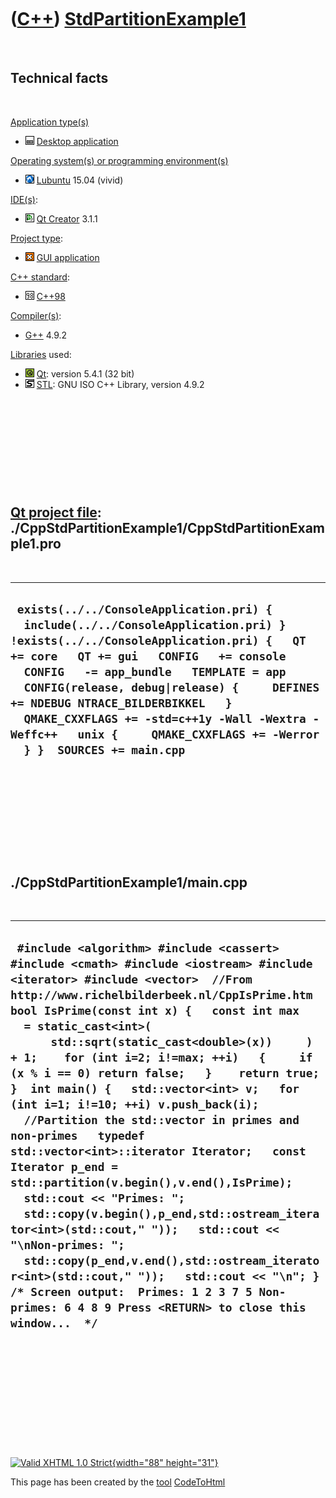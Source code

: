 



 

 

 

 

 

([C++](Cpp.htm)) [StdPartitionExample1](CppStdPartitionExample1.htm)
====================================================================

 

Technical facts
---------------

 

[Application type(s)](CppApplication.htm)

-   ![Desktop](PicDesktop.png) [Desktop
    application](CppDesktopApplication.htm)

[Operating system(s) or programming environment(s)](CppOs.htm)

-   ![Lubuntu](PicLubuntu.png) [Lubuntu](CppLubuntu.htm) 15.04 (vivid)

[IDE(s)](CppIde.htm):

-   ![Qt Creator](PicQtCreator.png) [Qt Creator](CppQtCreator.htm) 3.1.1

[Project type](CppQtProjectType.htm):

-   ![GUI](PicGui.png) [GUI application](CppGuiApplication.htm)

[C++ standard](CppStandard.htm):

-   ![C++98](PicCpp98.png) [C++98](Cpp98.htm)

[Compiler(s)](CppCompiler.htm):

-   [G++](CppGpp.htm) 4.9.2

[Libraries](CppLibrary.htm) used:

-   ![Qt](PicQt.png) [Qt](CppQt.htm): version 5.4.1 (32 bit)
-   ![STL](PicStl.png) [STL](CppStl.htm): GNU ISO C++ Library, version
    4.9.2

 

 

 

 

 

[Qt project file](CppQtProjectFile.htm): ./CppStdPartitionExample1/CppStdPartitionExample1.pro
----------------------------------------------------------------------------------------------

 

  -------------------------------------------------------------------------------------------------------------------------------------------------------------------------------------------------------------------------------------------------------------------------------------------------------------------------------------------------------------------------------------------------------------------------------
  ` exists(../../ConsoleApplication.pri) {   include(../../ConsoleApplication.pri) } !exists(../../ConsoleApplication.pri) {   QT += core   QT += gui   CONFIG   += console   CONFIG   -= app_bundle   TEMPLATE = app   CONFIG(release, debug|release) {     DEFINES += NDEBUG NTRACE_BILDERBIKKEL   }   QMAKE_CXXFLAGS += -std=c++1y -Wall -Wextra -Weffc++   unix {     QMAKE_CXXFLAGS += -Werror   } }  SOURCES += main.cpp`
  -------------------------------------------------------------------------------------------------------------------------------------------------------------------------------------------------------------------------------------------------------------------------------------------------------------------------------------------------------------------------------------------------------------------------------

 

 

 

 

 

./CppStdPartitionExample1/main.cpp
----------------------------------

 

  ----------------------------------------------------------------------------------------------------------------------------------------------------------------------------------------------------------------------------------------------------------------------------------------------------------------------------------------------------------------------------------------------------------------------------------------------------------------------------------------------------------------------------------------------------------------------------------------------------------------------------------------------------------------------------------------------------------------------------------------------------------------------------------------------------------------------------------------------------------------------------------------------------------------------------------------------------------------------------------------------
  ` #include <algorithm> #include <cassert> #include <cmath> #include <iostream> #include <iterator> #include <vector>  //From http://www.richelbilderbeek.nl/CppIsPrime.htm bool IsPrime(const int x) {   const int max   = static_cast<int>(       std::sqrt(static_cast<double>(x))     ) + 1;    for (int i=2; i!=max; ++i)   {     if (x % i == 0) return false;   }    return true; }  int main() {   std::vector<int> v;   for (int i=1; i!=10; ++i) v.push_back(i);    //Partition the std::vector in primes and non-primes   typedef std::vector<int>::iterator Iterator;   const Iterator p_end = std::partition(v.begin(),v.end(),IsPrime);    std::cout << "Primes: ";   std::copy(v.begin(),p_end,std::ostream_iterator<int>(std::cout," "));   std::cout << "\nNon-primes: ";   std::copy(p_end,v.end(),std::ostream_iterator<int>(std::cout," "));   std::cout << "\n"; }  /* Screen output:  Primes: 1 2 3 7 5 Non-primes: 6 4 8 9 Press <RETURN> to close this window...  */`
  ----------------------------------------------------------------------------------------------------------------------------------------------------------------------------------------------------------------------------------------------------------------------------------------------------------------------------------------------------------------------------------------------------------------------------------------------------------------------------------------------------------------------------------------------------------------------------------------------------------------------------------------------------------------------------------------------------------------------------------------------------------------------------------------------------------------------------------------------------------------------------------------------------------------------------------------------------------------------------------------------

 

 

 

 

 





 

[![Valid XHTML 1.0 Strict](valid-xhtml10.png){width="88"
height="31"}](http://validator.w3.org/check?uri=referer)

This page has been created by the [tool](Tools.htm)
[CodeToHtml](ToolCodeToHtml.htm)
